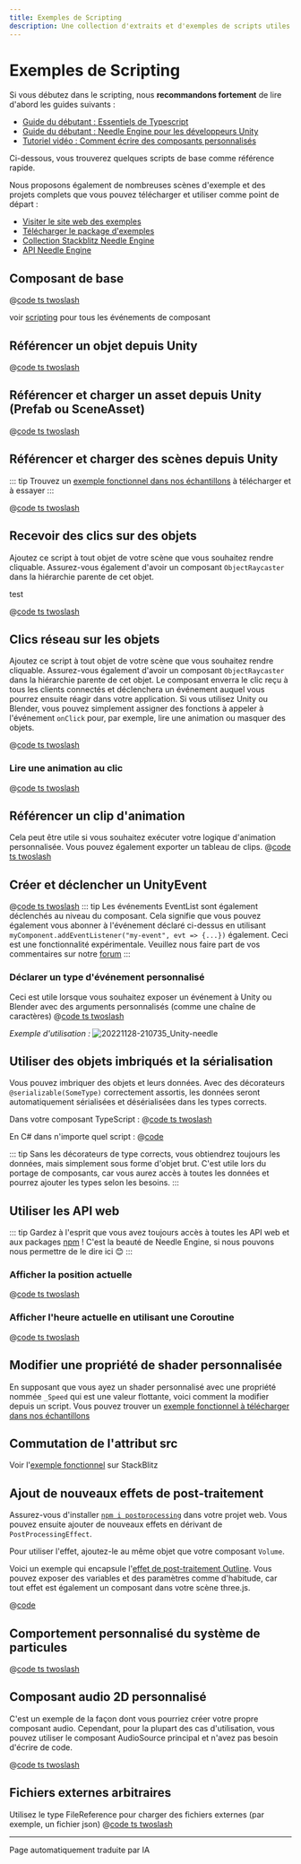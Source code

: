 ```yaml
---
title: Exemples de Scripting
description: Une collection d'extraits et d'exemples de scripts utiles.
---
```


# Exemples de Scripting

Si vous débutez dans le scripting, nous **recommandons fortement** de lire d'abord les guides suivants :

- [Guide du débutant : Essentiels de Typescript](./getting-started/typescript-essentials.md)
- [Guide du débutant : Needle Engine pour les développeurs Unity](./getting-started/for-unity-developers.md)
- [Tutoriel vidéo : Comment écrire des composants personnalisés](https://youtu.be/uf5UK0bLHlY?si=82U_2L4n2V7XL7RJ)

Ci-dessous, vous trouverez quelques scripts de base comme référence rapide.

Nous proposons également de nombreuses scènes d'exemple et des projets complets que vous pouvez télécharger et utiliser comme point de départ :
- [Visiter le site web des exemples](https://engine.needle.tools/samples?utm_source=needle_docs&utm_content=scripting_examples)
- [Télécharger le package d'exemples](https://engine.needle.tools/downloads/unity/samples)
- [Collection Stackblitz Needle Engine](https://stackblitz.com/@marwie/collections/needle-engine)
- [API Needle Engine](https://engine.needle.tools/api)

## Composant de base
<stackblitz file="@code/basic-component.ts"></stackblitz>
@[code ts twoslash](@code/basic-component.ts)

voir [scripting](scripting#lifecycle-methods) pour tous les événements de composant

## Référencer un objet depuis Unity
@[code ts twoslash](@code/component-object-reference.ts)

## Référencer et charger un asset depuis Unity (Prefab ou SceneAsset)
@[code ts twoslash](@code/component-prefab.ts)

## Référencer et charger des scènes depuis Unity
::: tip
Trouvez un [exemple fonctionnel dans nos échantillons](https://engine.needle.tools/samples/multi-scenes-(dynamic-loading)) à télécharger et à essayer
:::

@[code ts twoslash](@code/component-scene.ts)

## Recevoir des clics sur des objets
Ajoutez ce script à tout objet de votre scène que vous souhaitez rendre cliquable. Assurez-vous également d'avoir un composant `ObjectRaycaster` dans la hiérarchie parente de cet objet.

<stackblitz file="@code/component-click.ts">
test
</stackblitz>

@[code ts twoslash](@code/component-click.ts)

## Clics réseau sur les objets

Ajoutez ce script à tout objet de votre scène que vous souhaitez rendre cliquable. Assurez-vous également d'avoir un composant `ObjectRaycaster` dans la hiérarchie parente de cet objet.
Le composant enverra le clic reçu à tous les clients connectés et déclenchera un événement auquel vous pourrez ensuite réagir dans votre application. Si vous utilisez Unity ou Blender, vous pouvez simplement assigner des fonctions à appeler à l'événement `onClick` pour, par exemple, lire une animation ou masquer des objets.

@[code ts twoslash](@code/component-click-networking.ts)

### Lire une animation au clic
@[code ts twoslash](@code/component-animation-onclick.ts)

## Référencer un clip d'animation
Cela peut être utile si vous souhaitez exécuter votre logique d'animation personnalisée.
Vous pouvez également exporter un tableau de clips.
@[code ts twoslash](@code/component-animationclip.ts)

## Créer et déclencher un UnityEvent

@[code ts twoslash](@code/component-unityevent.ts)
::: tip
Les événements EventList sont également déclenchés au niveau du composant. Cela signifie que vous pouvez également vous abonner à l'événement déclaré ci-dessus en utilisant ``myComponent.addEventListener("my-event", evt => {...})`` également.
Ceci est une fonctionnalité expérimentale. Veuillez nous faire part de vos commentaires sur notre [forum](https://forum.needle.tools/?utm_source=needle_docs&utm_content=content)
:::

### Déclarer un type d'événement personnalisé
Ceci est utile lorsque vous souhaitez exposer un événement à Unity ou Blender avec des arguments personnalisés (comme une chaîne de caractères)
@[code ts twoslash](@code/component-customevent.ts)

_Exemple d'utilisation :_
![20221128-210735_Unity-needle](https://user-images.githubusercontent.com/2693840/204370950-4c89b877-90d7-4e6f-8266-3352e6da16f4.png)

## Utiliser des objets imbriqués et la sérialisation

Vous pouvez imbriquer des objets et leurs données. Avec des décorateurs `@serializable(SomeType)` correctement assortis, les données seront automatiquement sérialisées et désérialisées dans les types corrects.

Dans votre composant TypeScript :
@[code ts twoslash](@code/component-nested-serialization.ts)

En C# dans n'importe quel script :
@[code](@code/component-nested-serialization-cs.cs)

::: tip
Sans les décorateurs de type corrects, vous obtiendrez toujours les données, mais simplement sous forme d'objet brut. C'est utile lors du portage de composants, car vous aurez accès à toutes les données et pourrez ajouter les types selon les besoins.
:::

## Utiliser les API web
::: tip
Gardez à l'esprit que vous avez toujours accès à toutes les API web et aux packages [npm](https://npmjs.org) !
C'est la beauté de Needle Engine, si nous pouvons nous permettre de le dire ici 😊
:::

### Afficher la position actuelle
@[code ts twoslash](@code/component-location.ts)

### Afficher l'heure actuelle en utilisant une Coroutine
@[code ts twoslash](@code/component-time.ts)

<video-embed src="./videos/component-time.mp4" limit_height />

## Modifier une propriété de shader personnalisée

En supposant que vous ayez un shader personnalisé avec une propriété nommée `_Speed` qui est une valeur flottante, voici comment la modifier depuis un script.
Vous pouvez trouver un [exemple fonctionnel à télécharger dans nos échantillons](https://engine.needle.tools/samples/shaders/)

<!-- SAMPLE modify custom shader material property -->

## Commutation de l'attribut src

Voir l'[exemple fonctionnel](https://stackblitz.com/edit/needle-engine-cycle-src?file=index.html) sur StackBlitz

## Ajout de nouveaux effets de post-traitement

Assurez-vous d'installer [`npm i postprocessing`](https://github.com/pmndrs/postprocessing) dans votre projet web. Vous pouvez ensuite ajouter de nouveaux effets en dérivant de `PostProcessingEffect`.

Pour utiliser l'effet, ajoutez-le au même objet que votre composant `Volume`.

Voici un exemple qui encapsule l'[effet de post-traitement Outline](https://pmndrs.github.io/postprocessing/public/demo/#outline). Vous pouvez exposer des variables et des paramètres comme d'habitude, car tout effet est également un composant dans votre scène three.js.

@[code](@code/custom-post-effect.ts)

## Comportement personnalisé du système de particules

@[code ts twoslash](@code/custom-particle-system-behaviour.ts)

## Composant audio 2D personnalisé

C'est un exemple de la façon dont vous pourriez créer votre propre composant audio.
Cependant, pour la plupart des cas d'utilisation, vous pouvez utiliser le composant AudioSource principal et n'avez pas besoin d'écrire de code.

@[code ts twoslash](@code/component-2d-audio.ts)

## Fichiers externes arbitraires

Utilisez le type FileReference pour charger des fichiers externes (par exemple, un fichier json)
@[code ts twoslash](@code/component-filereference.ts)

<!-- SAMPLE receive click from HTML button
## Receiving html element click in component
-->

<!-- SAMPLE disable environment light
## Disable environment light
-->

<!-- SAMPLE using mediapipe with hands
## Use mediapipe package to control the 3D scene with hands
Make sure to install the mediapipe package. Visit the github link below to see the complete project setup.
Try it [live here](https://engine.needle.tools/samples/mediapipe-hands/) - requires a webcam/camera
-->

<!-- SAMPLE Change Color On Collision
## Change Color On Collision
-->

<!-- SAMPLE Physics Trigger Relay
## Physics Trigger Relay
Invoke events using an objects physics trigger methods
-->

<!-- SAMPLE Auto Reset
## Auto Reset
Reset an object's position automatically when it's leaving a physics trigger
-->

<!-- SAMPLE Play Audio On Collision
## Play Audio On Collision
-->

<!-- SAMPLE Set Random Color
## Set Random Color
Randomize the color of an object on start. Note that the materials are cloned in the `start` method
-->

<!-- SAMPLE Timed Spawn
## Spawn Objects Over Time
-->

---
Page automatiquement traduite par IA